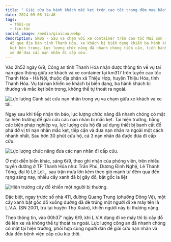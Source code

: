 ```yaml
---
title: " Giải cứu ba hành khách mắc kẹt trên cao tốc trong đêm mưa bão"
date: 2024-09-06 14:48
tags:
  - thời-sự
  - tin-tức
social_image: /media/giaicuu.webp
description: SKĐS - Sau va chạm với xe container trên cao tốc Mai Sơn - Quốc lộ
  45 qua địa bàn tỉnh Thanh Hóa, xe khách bị biến dạng khiến ba hành khách mắc
  kẹt bên trong. Lực lượng chức năng đã nhanh chóng tiếp cận, tiến hành phá dỡ
  xe để đưa các nạn nhân đi cấp cứu.
---
```

<!--StartFragment-->

Vào 2h52 ngày 6/9, Công an tỉnh Thanh Hóa nhận được thông tin về vụ tai nạn giao thông giữa xe khách và xe container tại km317 trên tuyến cao tốc Thanh Hóa - Hà Nội, thuộc địa phận xã Thiệu Hợp, huyện Thiệu Hóa, tỉnh Thanh Hóa. Vụ tai nạn khiến xe khách bị biến dạng, ba hành khách bị thương và mắc kẹt bên trong, không thể tự thoát ra ngoài.



![Lực lượng Cảnh sát cứu nạn nhân trong vụ va chạm giữa xe khách và xe tải.](/media/giaicuu.webp "Lực lượng Cảnh sát cứu nạn nhân trong vụ va chạm giữa xe khách và xe tải.")



Ngay sau khi tiếp nhận tin báo, lực lượng chức năng đã nhanh chóng có mặt tại hiện trường để giải cứu các nạn nhân bị mắc kẹt. Tại hiện trường, bằng các biện pháp nghiệp vụ, lực lượng cứu hộ đã sử dụng thiết bị banh cắt để phá dỡ vị trí nạn nhân mắc kẹt, tiếp cận và đưa nạn nhân ra ngoài một cách nhanh nhất. Sau hơn 30 phút cứu hộ, cả 3 nạn nhân đã được đưa đi cấp cứu.



![Lực lượng chức năng đưa các nạn nhân đi cấp cứu.](/media/giaicuu2.webp "Lực lượng chức năng đưa các nạn nhân đi cấp cứu.")



Ở một diễn biến khác, sáng 6/9, theo ghi nhận của phóng viên, trên nhiều tuyến đường ở TP Thanh Hóa như: Trần Phú, Dương Đình Nghệ, Lê Thánh Tông, đại lộ Lê Lợi… sau trận mưa lớn kèm theo gió mạnh từ đêm qua đến rạng sáng nay, nhiều cây xanh đã bị gãy đổ, bật gốc la liệt



![Hiện trường cây đổ khiến một người bị thương.](/media/giaicuu3.webp "Hiện trường cây đổ khiến một người bị thương.")



Đặc biệt, ngay trước số nhà 411, đường Quang Trung (phường Đông Vệ), một cây xanh bật gốc đổ xuống đường đã đè trúng một người đi xe máy tên là L.V.A. (SN 2001, trú tại huyện Thọ Xuân), khiến người này bị thương nặng.

Theo thông tin, vào 00h37’ ngày 6/9, khi L.V.A đang đi xe máy thì bị cây đổ đè lên xe và không thể tự thoát ra ngoài. Lực lượng công an đã nhanh chóng có mặt tại hiện trường, phối hợp cùng người dân để giải cứu nạn nhân và đưa đến bệnh viện cấp cứu kịp thời.

<!--EndFragment-->
